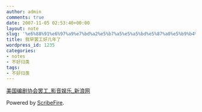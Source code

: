 ```yaml
---
author: admin
comments: true
date: 2007-11-05 02:53:40+00:00
layout: note
slug: '%e6%88%91%e6%97%a9%e7%bd%a2%e5%b7%a5%e5%a5%bd%e5%87%a0%e5%b9%b4%e4%ba%86'
title: 我早罢工好几年了
wordpress_id: 1235
categories:
- notes
- 不好归类
tags:
- 不好归类
---
```


[美国编剧协会罢工_影音娱乐_新浪网](http://ent.sina.com.cn/f/v/wgastrike/index.shtml)  
  


Powered by [ScribeFire](http://scribefire.com/).
